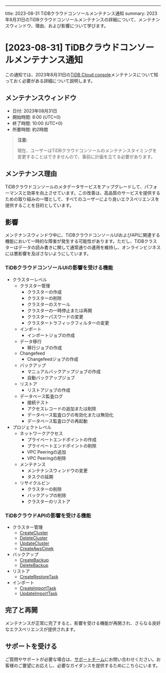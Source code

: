 ---
title: 2023-08-31 TiDBクラウドコンソールメンテナンス通知
summary: 2023年8月31日のTiDBクラウドコンソールメンテナンスの詳細について、メンテナンスウィンドウ、理由、および影響について学びます。

# [2023-08-31] TiDBクラウドコンソールメンテナンス通知

この通知では、2023年8月31日の[TiDB Cloud console](https://tidbcloud.com/)メンテナンスについて知っておく必要がある詳細について説明します。

## メンテナンスウィンドウ

- 日付: 2023年08月31日
- 開始時間: 8:00 (UTC+0)
- 終了時間: 10:00 (UTC+0)
- 所要時間: 約2時間

> **注意:**
>
> 現在、ユーザーはTiDBクラウドコンソールのメンテナンスタイミングを変更することはできませんので、事前に計画を立てる必要があります。

## メンテナンス理由

TiDBクラウドコンソールのメタデータサービスをアップグレードして、パフォーマンスと効率を向上させています。この改善は、高品質のサービスを提供するための取り組みの一環として、すべてのユーザーにより良いエクスペリエンスを提供することを目的としています。

## 影響

メンテナンスウィンドウ中に、TiDBクラウドコンソールUIおよびAPIに関連する機能において一時的な障害が発生する可能性があります。ただし、TiDBクラスターはデータの読み書きに関して通常通りの運用を維持し、オンラインビジネスには悪影響を及ぼさないようにしています。

### TiDBクラウドコンソールUIの影響を受ける機能

- クラスターレベル
    - クラスター管理
        - クラスターの作成
        - クラスターの削除
        - クラスターのスケール
        - クラスターの一時停止または再開
        - クラスターパスワードの変更
        - クラスタートラフィックフィルターの変更
    - インポート
        - インポートジョブの作成
    - データ移行
        - 移行ジョブの作成
    - Changefeed
        - Changefeedジョブの作成
    - バックアップ
        - マニュアルバックアップジョブの作成
        - 自動バックアップジョブ
    - リストア
        - リストアジョブの作成
    - データベース監査ログ
        - 接続テスト
        - アクセスレコードの追加または削除
        - データベース監査ログの有効化または無効化
        - データベース監査ログの再起動
- プロジェクトレベル
    - ネットワークアクセス
        - プライベートエンドポイントの作成
        - プライベートエンドポイントの削除
        - VPC Peeringの追加
        - VPC Peeringの削除
    - メンテナンス
        - メンテナンスウィンドウの変更
        - タスクの延期
    - リサイクルビン
        - クラスターの削除
        - バックアップの削除
        - クラスターのリストア

### TiDBクラウドAPIの影響を受ける機能

- クラスター管理
    - [CreateCluster](https://docs.pingcap.com/tidbcloud/api/v1beta#tag/Cluster/operation/CreateCluster)
    - [DeleteCluster](https://docs.pingcap.com/tidbcloud/api/v1beta#tag/Cluster/operation/DeleteCluster)
    - [UpdateCluster](https://docs.pingcap.com/tidbcloud/api/v1beta#tag/Cluster/operation/UpdateCluster)
    - [CreateAwsCmek](https://docs.pingcap.com/tidbcloud/api/v1beta#tag/Cluster/operation/CreateAwsCmek)
- バックアップ
    - [CreateBackup](https://docs.pingcap.com/tidbcloud/api/v1beta#tag/Backup/operation/CreateBackup)
    - [DeleteBackup](https://docs.pingcap.com/tidbcloud/api/v1beta#tag/Backup/operation/DeleteBackup)
- リストア
    - [CreateRestoreTask](https://docs.pingcap.com/tidbcloud/api/v1beta#tag/Restore/operation/CreateRestoreTask)
- インポート
    - [CreateImportTask](https://docs.pingcap.com/tidbcloud/api/v1beta#tag/Import/operation/CreateImportTask)
    - [UpdateImportTask](https://docs.pingcap.com/tidbcloud/api/v1beta#tag/Import/operation/UpdateImportTask)

## 完了と再開

メンテナンスが正常に完了すると、影響を受ける機能が再開され、さらなる良好なエクスペリエンスが提供されます。

## サポートを受ける

ご質問やサポートが必要な場合は、[サポートチーム](/tidb-cloud/tidb-cloud-support.md)にお問い合わせください。お客様のご要望にお応えし、必要なガイダンスを提供するためにこちらにいます。